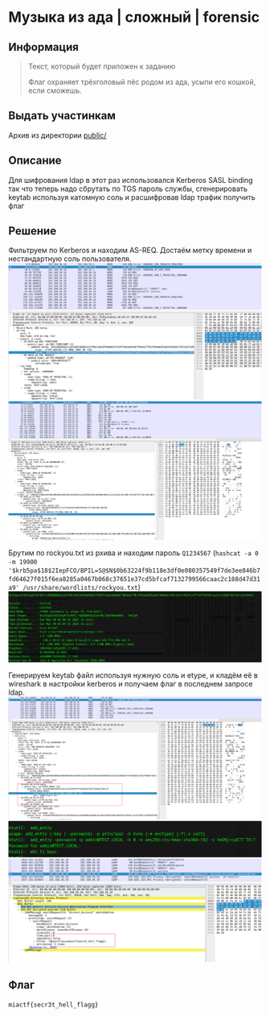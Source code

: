 # Музыка из ада | сложный | forensic

## Информация

> Текст, который будет приложен к заданию
>
> Флаг охраняет трёхголовый пёс родом из ада, усыпи его кошкой, если сможешь.
> 


## Выдать участинкам

Архив из директории [public/](public/)

## Описание

Для шифрования ldap в этот раз использовался Kerberos SASL binding так что теперь надо сбрутать по TGS пароль службы, сгенерировать keytab используя катомную соль и расшифровав ldap трафик получить флаг
## Решение

Фильтруем по Kerberos и находим AS-REQ. Достаём метку времени и нестандартную соль пользователя.
![image](1.png)
![image](2.png)

Брутим по rockyou.txt из рхива и находим пароль `Q1234567` (`hashcat -a 0 -m 19900 '$krb5pa$18$2IepFCO/BPIL=S@$N$0b63224f9b118e3df0e080357549f7de3ee846b7fd64627f015f6ea8285a0467b068c37651e37cd5bfcaf7132799566caac2c188d47d31a9' /usr/share/wordlists/rockyou.txt`)
![image](3.png)

Генерируем keytab файл используя нужную соль и etype, и кладём её в wireshark в настройки kerberos и получаем флаг в последнем запросе ldap.
![image](4.png)
![image](5.png)
![image](6.png)



## Флаг

`miactf{secr3t_hell_flagg}`

